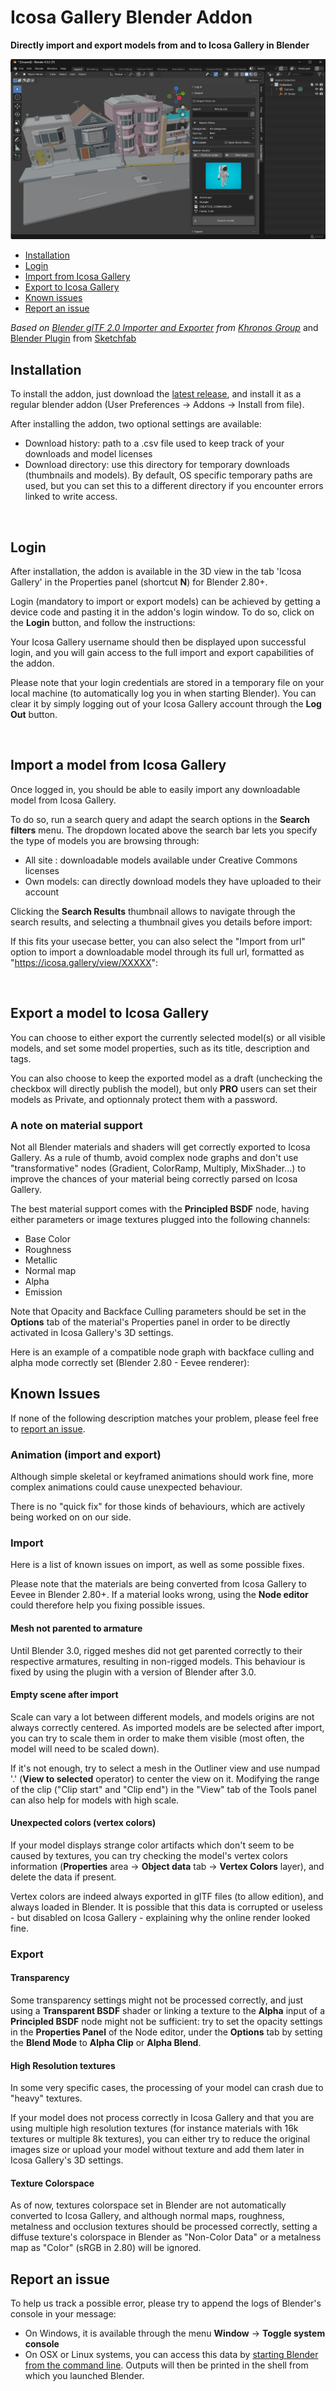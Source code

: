 # Icosa Gallery Blender Addon

**Directly import and export models from and to Icosa Gallery in Blender**

![main.png](docs/images/main.png)

* [Installation](#installation)
* [Login](#login)
* [Import from Icosa Gallery](#import-a-model-from-icosa-gallery)
* [Export to Icosa Gallery](#export-a-model-to-icosa-gallery)
* [Known issues](#known-issues)
* [Report an issue](#report-an-issue)

*Based on [Blender glTF 2.0 Importer and Exporter](https://github.com/KhronosGroup/glTF-Blender-IO) from [Khronos Group](https://github.com/KhronosGroup)*
and [Blender Plugin](https://github.com/sketchfab/blender-plugin) from [Sketchfab](https://github.com/sketchfab)


## Installation

To install the addon, just download the [latest release](https://github.com/icosa-foundation/icosa-blender-plugin/releases/latest), and install it as a regular blender addon (User Preferences -> Addons -> Install from file).

After installing the addon, two optional settings are available:

* Download history: path to a .csv file used to keep track of your downloads and model licenses
* Download directory: use this directory for temporary downloads (thumbnails and models). By default, OS specific temporary paths are used, but you can set this to a different directory if you encounter errors linked to write access.

[//]: # (<p align="center"><img style="max-width:100%" src="https://user-images.githubusercontent.com/52042414/158475442-3e6c90c3-983d-4d91-8f58-f8c3d20216dc.jpg"></p>)

<br>

## Login

After installation, the addon is available in the 3D view in the tab 'Icosa Gallery' in the Properties panel (shortcut **N**) for Blender 2.80+.

Login (mandatory to import or export models) can be achieved by getting a device code and pasting it in the addon's login window. To do so, click on the **Login** button, and follow the instructions:

[//]: # (<p align="center"><img style="max-width:100%" src="https://user-images.githubusercontent.com/52042414/158475448-e229e9b3-309f-4701-bcf5-c134f6752ce5.jpg"></p>)

Your Icosa Gallery username should then be displayed upon successful login, and you will gain access to the full import and export capabilities of the addon. 

Please note that your login credentials are stored in a temporary file on your local machine (to automatically log you in when starting Blender). You can clear it by simply logging out of your Icosa Gallery account through the **Log Out** button.

<br>

## Import a model from Icosa Gallery

Once logged in, you should be able to easily import any downloadable model from Icosa Gallery. 

[//]: # (<p align="center"><img style="max-width:100%" src="https://user-images.githubusercontent.com/52042414/158475452-3bce2d73-5e46-4ce9-a4fc-f6a6a7e1904c.jpg"></p>)

To do so, run a search query and adapt the search options in the **Search filters** menu. The dropdown located above the search bar lets you specify the type of models you are browsing through:

* All site : downloadable models available under Creative Commons licenses
* Own models: can directly download models they have uploaded to their account

Clicking the **Search Results** thumbnail allows to navigate through the search results, and selecting a thumbnail gives you details before import:

[//]: # (<p align="center"><img style="max-width:100%" src="https://user-images.githubusercontent.com/52042414/158475456-0c6c1f68-10a4-4a35-997b-9b175e4accc7.jpg"></p>)

If this fits your usecase better, you can also select the "Import from url" option to import a downloadable model through its full url, formatted as "https://icosa.gallery/view/XXXXX":

[//]: # (<p align="center"><img style="max-width:100%" src="https://user-images.githubusercontent.com/52042414/158480653-568f6a91-bcd4-4009-b927-4d5ffc400658.png"></p>)

<br>

## Export a model to Icosa Gallery

You can choose to either export the currently selected model(s) or all visible models, and set some model properties, such as its title, description and tags.

You can also choose to keep the exported model as a draft (unchecking the checkbox will directly publish the model), but only **PRO** users can set their models as Private, and optionnaly protect them with a password.

[//]: # (Finally, an option is given to [reupload a model]&#40;https://help.sketchfab.com/hc/en-us/articles/203064088-Reuploading-a-Model&#41; by specifying the model's full url, formatted as "http://sketchfab.com/3d-models/model-name-XXXX" &#40;or "https://sketchfab.com/orgs/OrgName/3d-models/model-name-XXXX" for organizations' models&#41;. Make sure to double check the model link you are reuploading to before proceeding.)

[//]: # (<p align="center"><img style="max-width:100%" src="https://user-images.githubusercontent.com/52042414/158475447-010d167e-42ae-4854-879f-137adda2fa61.jpg"></p>)

### A note on material support

Not all Blender materials and shaders will get correctly exported to Icosa Gallery. As a rule of thumb, avoid complex node graphs and don't use "transformative" nodes (Gradient, ColorRamp, Multiply, MixShader...) to improve the chances of your material being correctly parsed on Icosa Gallery.

The best material support comes with the **Principled BSDF** node, having either parameters or image textures plugged into the following channels:

* Base Color
* Roughness
* Metallic
* Normal map
* Alpha
* Emission

Note that Opacity and Backface Culling parameters should be set in the **Options** tab of the material's Properties panel in order to be directly activated in Icosa Gallery's 3D settings. 

Here is an example of a compatible node graph with backface culling and alpha mode correctly set (Blender 2.80 - Eevee renderer):

[//]: # (<p align="center"><img style="max-width:100%" src="https://user-images.githubusercontent.com/52042414/64164529-b4070380-ce43-11e9-8602-995b083ac722.jpg"></p>)


## Known Issues

If none of the following description matches your problem, please feel free to [report an issue](#report-an-issue).

### Animation (import and export)

Although simple skeletal or keyframed animations should work fine, more complex animations could cause unexpected behaviour.

There is no "quick fix" for those kinds of behaviours, which are actively being worked on on our side.

### Import

Here is a list of known issues on import, as well as some possible fixes. 

Please note that the materials are being converted from Icosa Gallery to Eevee in Blender 2.80+. If a material looks wrong, using the **Node editor** could therefore help you fixing possible issues.

#### Mesh not parented to armature

Until Blender 3.0, rigged meshes did not get parented correctly to their respective armatures, resulting in non-rigged models. This behaviour is fixed by using the plugin with a version of Blender after 3.0.

#### Empty scene after import

Scale can vary a lot between different models, and models origins are not always correctly centered. As imported models are be selected after import, you can try to scale them in order to make them visible (most often, the model will need to be scaled down).

If it's not enough, try to select a mesh in the Outliner view and use numpad '.' (**View to selected** operator) to center the view on it. Modifying the range of the clip ("Clip start" and "Clip end") in the "View" tab of the Tools panel can also help for models with high scale.

#### Unexpected colors (vertex colors)

If your model displays strange color artifacts which don't seem to be caused by textures, you can try checking the model's vertex colors information (**Properties** area -> **Object data** tab -> **Vertex Colors** layer), and delete the data if present.

Vertex colors are indeed always exported in glTF files (to allow edition), and always loaded in Blender. It is possible that this data is corrupted or useless - but disabled on Icosa Gallery - explaining why the online render looked fine.

### Export

#### Transparency

Some transparency settings might not be processed correctly, and just using a **Transparent BSDF** shader or linking a texture to the **Alpha** input of a **Principled BSDF** node might not be sufficient: try to set the opacity settings in the **Properties Panel** of the Node editor, under the **Options** tab by setting the **Blend Mode** to **Alpha Clip** or **Alpha Blend**.

#### High Resolution textures

In some very specific cases, the processing of your model can crash due to "heavy" textures. 

If your model does not process correctly in Icosa Gallery and that you are using multiple high resolution textures (for instance materials with 16k textures or multiple 8k textures), you can either try to reduce the original images size or upload your model without texture and add them later in Icosa Gallery's 3D settings.

#### Texture Colorspace

As of now, textures colorspace set in Blender are not automatically converted to Icosa Gallery, and although normal maps, roughness, metalness and occlusion textures should be processed correctly, setting a diffuse texture's colorspace in Blender as "Non-Color Data" or a metalness map as "Color" (sRGB in 2.80) will be ignored.


## Report an issue

[//]: # (If you feel like you've encountered a bug not listed in the [known issues]&#40;#known-issues&#41;, or that the addon lacks an important feature, you can contact us through [Icosa Gallery's Help Center]&#40;https://help.sketchfab.com/hc/en-us/requests/new?type=exporters&subject=Blender+Plugin&#41; &#40;or directly from the addon through the **Report an issue** button&#41;.)

To help us track a possible error, please try to append the logs of Blender's console in your message:
 
* On Windows, it is available through the menu **Window** -> **Toggle system console**
* On OSX or Linux systems, you can access this data by [starting Blender from the command line](https://docs.blender.org/manual/en/dev/render/workflows/command_line.html). Outputs will then be printed in the shell from which you launched Blender.
